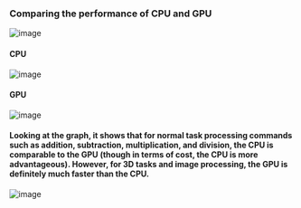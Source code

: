### Comparing the performance of CPU and GPU
![image](https://github.com/user-attachments/assets/d8bab983-89f7-44c6-a961-d58d0ad6db8c)
#### CPU 
![image](https://github.com/user-attachments/assets/253fa884-92eb-48bd-adca-be8b851836f7)
#### GPU
![image](https://github.com/user-attachments/assets/820bd166-4377-4e69-8c50-c6a7dae96a65)
#### Looking at the graph, it shows that for normal task processing commands such as addition, subtraction, multiplication, and division, the CPU is comparable to the GPU (though in terms of cost, the CPU is more advantageous). However, for 3D tasks and image processing, the GPU is definitely much faster than the CPU.
![image](https://github.com/user-attachments/assets/51074ac7-8efe-4aef-b182-df4a21f6836a)



